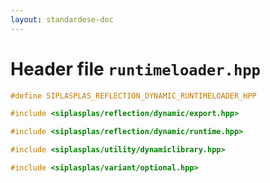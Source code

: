 ```yaml
---
layout: standardese-doc
---
```


# Header file `runtimeloader.hpp`

``` cpp
#define SIPLASPLAS_REFLECTION_DYNAMIC_RUNTIMELOADER_HPP 

#include <siplasplas/reflection/dynamic/export.hpp>

#include <siplasplas/reflection/dynamic/runtime.hpp>

#include <siplasplas/utility/dynamiclibrary.hpp>

#include <siplasplas/variant/optional.hpp>
```
